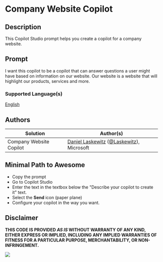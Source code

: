 # Company Website Copilot

## Description

This Copilot Studio prompt helps you create a copilot for a company website.

## Prompt

I want this copilot to be a copilot that can answer questions a user might have based on information on our website. Our website is a website that will highlight our products, services and more.

### Supported Language(s)

[English](./en-us/prompt.md)

## Authors

Solution|Author(s)
--------|---------
Company Website Copilot | [Daniel Laskewitz](https://github.com/laskewitz) ([@Laskewitz](https://twitter.com/laskewitz)), Microsoft

## Minimal Path to Awesome

* Copy the prompt
* Go to Copilot Studio
* Enter the text in the textbox below the "Describe your copilot to create it" text.
* Select the **Send** icon (paper plane)
* Configure your copilot in the way you want.

## Disclaimer

**THIS CODE IS PROVIDED *AS IS* WITHOUT WARRANTY OF ANY KIND, EITHER EXPRESS OR IMPLIED, INCLUDING ANY IMPLIED WARRANTIES OF FITNESS FOR A PARTICULAR PURPOSE, MERCHANTABILITY, OR NON-INFRINGEMENT.**

<img src="https://m365-visitor-stats.azurewebsites.net/powerplatform-prompts/samples/copilot-studio/company-website-copilot" aria-hidden="true" />
